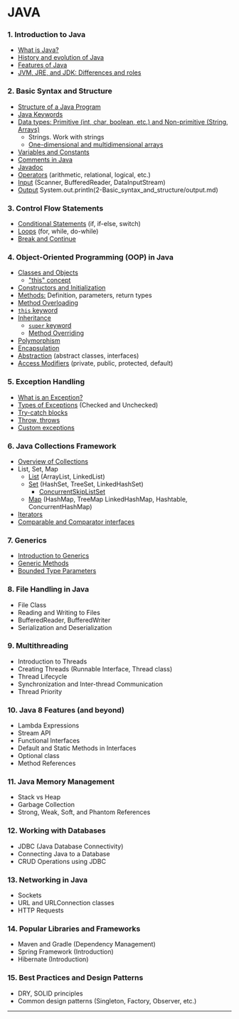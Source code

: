 # JAVA
### 1. **Introduction to Java**
   - [What is Java?](1-Introduction_to_Java/WhatisJava.md) 
   - [History and evolution of Java](1-Introduction_to_Java/HistoryandevolutionofJava.md)
   - [Features of Java](1-Introduction_to_Java/FeaturesofJava.md)
   - [JVM, JRE, and JDK: Differences and roles](1-Introduction_to_Java/jvmjrejdk.md)

### 2. **Basic Syntax and Structure**
   - [Structure of a Java Program](2-Basic_syntax_and_structure/StructureofaJavaProgram.md)
   - [Java Keywords](2-Basic_syntax_and_structure/javaKeywords.md)
   - [Data types: Primitive (int, char, boolean, etc.) and Non-primitive (String, Arrays)](2-Basic_syntax_and_structure/dataTypes.md)
       - Strings. Work with strings
       - [One-dimensional and multidimensional arrays](2-Basic_syntax_and_structure/oneDimentionalMultidimentionalArrays.md)
   - [Variables and Constants](2-Basic_syntax_and_structure/variablesAndConstants.md)
   - [Comments in Java](2-Basic_syntax_and_structure/commentsInJava.md)
   - [Javadoc](2-Basic_syntax_and_structure/javadoc.md)
   - [Operators]() (arithmetic, relational, logical, etc.)
   - [Input](2-Basic_syntax_and_structure/input.md) (Scanner, BufferedReader, DataInputStream)
   - [Output]() System.out.println(2-Basic_syntax_and_structure/output.md) 

### 3. **Control Flow Statements**
   - [Conditional Statements](3-control_flow_statements/conditionalStatements.md) (if, if-else, switch)
   - [Loops](3-control_flow_statements/loops.md) (for, while, do-while)
   - [Break and Continue](3-control_flow_statements/breakAndContinue.md)

### 4. **Object-Oriented Programming (OOP) in Java**
   - [Classes and Objects](4-OOP/classesAndObjects.md)
       - ["this" concept](4-OOP/this.md)
   - [Constructors and Initialization](4-OOP/constructorsAndInitialization.md)
   - [Methods:](4-OOP/methods.md) Definition, parameters, return types
   - [Method Overloading](4-OOP/overloading.md)
   - [`this` keyword](4-OOP/thisKeyword.md)
   - [Inheritance](4-OOP/inheritance.md)
     - [`super` keyword](4-OOP/superKeyword.md)
     - [Method Overriding](4-OOP/overriding.md)
   - [Polymorphism](4-OOP/polymorphism.md)
   - [Encapsulation](4-OOP/encapsulation.md)
   - [Abstraction](4-OOP/abstraction.md) (abstract classes, interfaces)
   - [Access Modifiers](4-OOP/accessModifiers.md) (private, public, protected, default)

### 5. **Exception Handling**
   - [What is an Exception?](5-exception_handling/whatIsAnException.md)
   - [Types of Exceptions](5-exception_handling/typesOfExceptions.md) (Checked and Unchecked)
   - [Try-catch blocks](5-exception_handling/tryCatch.md)
   - [Throw, throws](5-exception_handling/throwThrows.md)
   - [Custom exceptions](5-exception_handling/customExceptions.md)

### 6. **Java Collections Framework**
   - [Overview of Collections](6-Java_Collections_Framework/owerviewOfCollections.md)
   - List, Set, Map
       - [List](6-Java_Collections_Framework/list.md) (ArrayList, LinkedList)
       - [Set](6-Java_Collections_Framework/set.md) (HashSet, TreeSet, LinkedHashSet)
           - [ConcurrentSkipListSet](6-Java_Collections_Framework/concurrentSkipListSet.md)
       - [Map]() (HashMap, TreeMap LinkedHashMap, Hashtable, ConcurrentHashMap)
   - [Iterators](6-Java_Collections_Framework/iterators.md)
   - [Comparable and Comparator interfaces](6-Java_Collections_Framework/comparableComparator.md)

### 7. **Generics**
   - [Introduction to Generics](7-Generics/introductionToGenerics.md)
   - [Generic Methods](7-Generics/genericMethods.md)
   - [Bounded Type Parameters](7-Generics/boundedTypeParameters.md)

### 8. **File Handling in Java**
   - File Class
   - Reading and Writing to Files
   - BufferedReader, BufferedWriter
   - Serialization and Deserialization

### 9. **Multithreading**
   - Introduction to Threads
   - Creating Threads (Runnable Interface, Thread class)
   - Thread Lifecycle
   - Synchronization and Inter-thread Communication
   - Thread Priority

### 10. **Java 8 Features (and beyond)**
   - Lambda Expressions
   - Stream API
   - Functional Interfaces
   - Default and Static Methods in Interfaces
   - Optional class
   - Method References

### 11. **Java Memory Management**
   - Stack vs Heap
   - Garbage Collection
   - Strong, Weak, Soft, and Phantom References

### 12. **Working with Databases**
   - JDBC (Java Database Connectivity)
   - Connecting Java to a Database
   - CRUD Operations using JDBC

### 13. **Networking in Java**
   - Sockets
   - URL and URLConnection classes
   - HTTP Requests

### 14. **Popular Libraries and Frameworks**
   - Maven and Gradle (Dependency Management)
   - Spring Framework (Introduction)
   - Hibernate (Introduction)

### 15. **Best Practices and Design Patterns**
   - DRY, SOLID principles
   - Common design patterns (Singleton, Factory, Observer, etc.)

---

